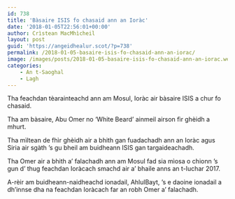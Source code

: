 ```yaml
---
id: 738
title: 'Bàsaire ISIS fo chasaid ann an Ioràc'
date: '2018-01-05T22:56:01+00:00'
author: Crìstean MacMhìcheil
layout: post
guid: 'https://angeidhealur.scot/?p=738'
permalink: /2018-01-05-basaire-isis-fo-chasaid-ann-an-iorac/
image: /images/posts/2018-01-05-basaire-isis-fo-chasaid-ann-an-iorac.webp
categories:
    - An t-Saoghal
    - Lagh
---
```


Tha feachdan tèarainteachd ann am Mosul, Ioràc air bàsaire ISIS a chur fo chasaid.

Tha am bàsaire, Abu Omer no ‘White Beard’ ainmeil airson fìr ghèidh a mhurt.

Tha mìltean de fhìr ghèidh air a bhith gan fuadachadh ann an Ioràc agus Siria air sgàth ’s gu bheil am buidheann ISIS gan targaideachadh.

Tha Omer air a bhith a’ falachadh ann am Mosul fad sia mìosa o chionn ’s gun d’ thug feachdan Ioràcach smachd air a’ bhaile anns an t-Iuchar 2017.

A-rèir am buidheann-naidheachd ionadail, AhlulBayt, ’s e daoine ionadail a dh’innse dha na feachdan Ioràcach far an robh Omer a’ falachadh.
